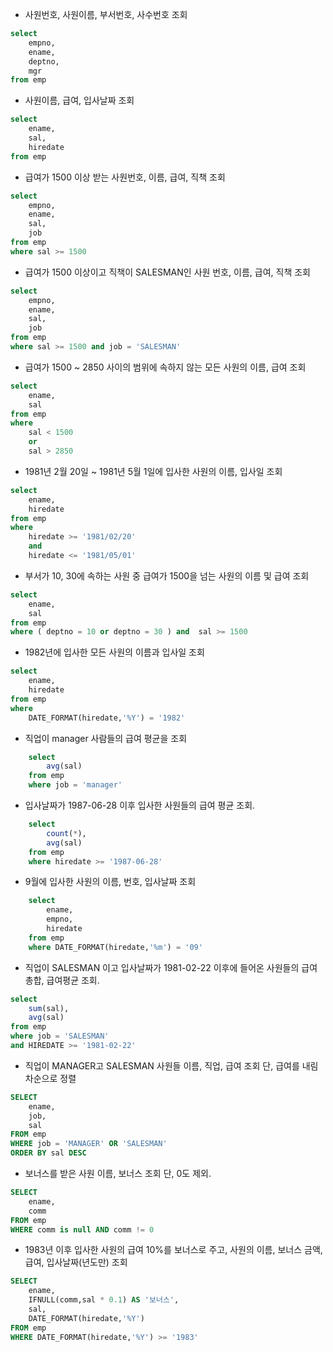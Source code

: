 - 사원번호, 사원이름, 부서번호, 사수번호 조회
```sql
select
    empno,
    ename,
    deptno,
    mgr
from emp
```
- 사원이름, 급여, 입사날짜 조회
```sql
select 
    ename,
    sal,
    hiredate
from emp
```
- 급여가 1500 이상 받는 사원번호, 이름, 급여, 직책 조회
```sql
select 
    empno, 
    ename, 
    sal, 
    job 
from emp
where sal >= 1500
```
- 급여가 1500 이상이고 직책이 SALESMAN인 사원 번호, 이름, 급여, 직책 조회
```sql
select 
	empno,
    ename,
    sal,
	job
from emp
where sal >= 1500 and job = 'SALESMAN'
```
- 급여가 1500 ~ 2850 사이의 범위에 속하지 않는 모든 사원의 이름, 급여 조회
```sql
select 
    ename,
    sal
from emp
where 
    sal < 1500 
    or 
    sal > 2850
```
- 1981년 2월 20일 ~ 1981년 5월 1일에 입사한 사원의 이름, 입사일 조회
```sql
select 
    ename, 
    hiredate 
from emp
where 
    hiredate >= '1981/02/20' 
    and 
    hiredate <= '1981/05/01'
```
- 부서가 10, 30에 속하는 사원 중 급여가 1500을 넘는 사원의 이름 및 급여 조회
```sql
select 
    ename, 
    sal 
from emp
where ( deptno = 10 or deptno = 30 ) and  sal >= 1500
```
- 1982년에 입사한 모든 사원의 이름과 입사일 조회
```sql
select 
    ename, 
    hiredate 
from emp 
where 
    DATE_FORMAT(hiredate,'%Y') = '1982'
```
- 직업이 manager 사람들의 급여 평균을 조회
```sql
	select 
		avg(sal)
	from emp
	where job = 'manager'
```
- 입사날짜가 1987-06-28 이후 입사한 사원들의 급여 평균 조회.
```sql
    select 
		count(*),
		avg(sal)
	from emp 
	where hiredate >= '1987-06-28'
```
- 9월에 입사한 사원의 이름, 번호, 입사날짜 조회
```sql
	select 
		ename, 
		empno,
		hiredate 
	from emp 
	where DATE_FORMAT(hiredate,'%m') = '09'
```
- 직업이 SALESMAN 이고 입사날짜가 1981-02-22 이후에 들어온 사원들의 급여 총합, 급여평균 조회.
```sql
select 
	sum(sal),
	avg(sal)
from emp
where job = 'SALESMAN'
and HIREDATE >= '1981-02-22'
```
- 직업이 MANAGER고 SALESMAN 사원들 이름, 직업, 급여 조회 단, 급여를 내림차순으로 정렬
```sql
SELECT 
    ename, 
    job, 
    sal 
FROM emp 
WHERE job = 'MANAGER' OR 'SALESMAN'
ORDER BY sal DESC
```
- 보너스를 받은 사원 이름, 보너스 조회 단, 0도 제외.
```sql
SELECT 
    ename, 
    comm 
FROM emp 
WHERE comm is null AND comm != 0
```
- 1983년 이후 입사한 사원의 급여 10%를 보너스로 주고, 사원의 이름, 보너스 금액, 급여, 입사날짜(년도만) 조회
```sql
SELECT 
    ename, 
    IFNULL(comm,sal * 0.1) AS '보너스', 
    sal,
    DATE_FORMAT(hiredate,'%Y')
FROM emp
WHERE DATE_FORMAT(hiredate,'%Y') >= '1983'
```